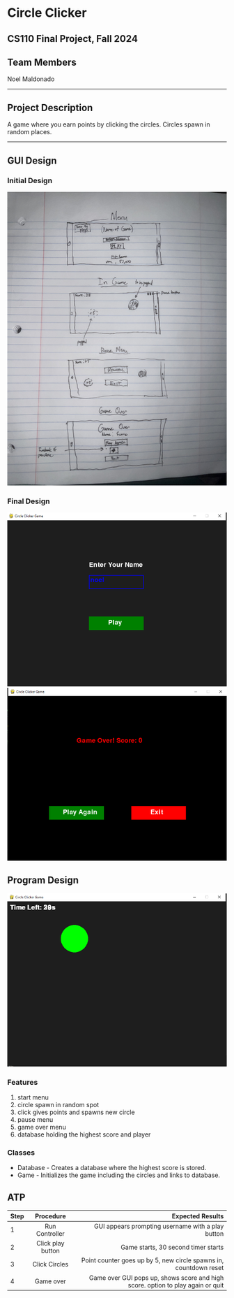 # Circle Clicker
## CS110 Final Project,  Fall 2024

## Team Members

Noel Maldonado

***

## Project Description

A game where you earn points by clicking the circles. Circles spawn in random places.

***    

## GUI Design

### Initial Design

![initial gui sketch](assets/gui.jpg)

### Final Design

![final start gui](assets/finalstartGUI.png)
![final end gui](assets/finalendGUI.png)

## Program Design

![final game gui](assets/finalgameGUI.png)

### Features

1. start menu
2. circle spawn in random spot
3. click gives points and spawns new circle
4. pause menu
5. game over menu
6. database holding the highest score and player

### Classes

- Database - Creates a database where the highest score is stored.
- Game - Initializes the game including the circles and links to database.

## ATP

| Step                 |Procedure             |Expected Results                   |
|----------------------|:--------------------:|------------------------------------------------------------------------------:|
|  1                   | Run Controller       |GUI appears prompting username with a play button                              |
|  2                   | Click play button    |Game starts, 30 second timer starts                                            |
|  3                   | Click Circles        |Point counter goes up by 5, new circle spawns in, countdown reset              |
|  4                   | Game over            |Game over GUI pops up, shows score and high score. option to play again or quit|